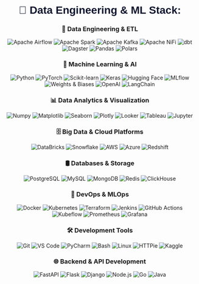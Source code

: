 <!-- Tecnologías y herramientas -->
<div style="margin: 70px 0; text-align: center;">
  <h1 style="font-family: 'Stratos', sans-serif; color: #10162F;">🚀 Data Engineering & ML Stack:</h1>
  
  <h3>🔧 Data Engineering & ETL</h3>
  <p>
    <img src="https://img.shields.io/badge/Apache%20Airflow-%23017CEE.svg?logo=apacheairflow&logoColor=white" alt="Apache Airflow" />
    <img src="https://img.shields.io/badge/Apache%20Spark-%23E25A1C.svg?logo=apachespark&logoColor=white" alt="Apache Spark" />
    <img src="https://img.shields.io/badge/Apache%20Kafka-%23231F20.svg?logo=apachekafka&logoColor=white" alt="Apache Kafka" />
    <img src="https://img.shields.io/badge/Apache%20NiFi-%23017CEE.svg?logo=apache&logoColor=white" alt="Apache NiFi" />
    <img src="https://img.shields.io/badge/dbt-%23FF694B.svg?logo=dbt&logoColor=white" alt="dbt" />
    <img src="https://img.shields.io/badge/Dagster-%23654FF0.svg?logo=dagster&logoColor=white" alt="Dagster" />
    <img src="https://img.shields.io/badge/Pandas-%23150458.svg?logo=pandas&logoColor=white" alt="Pandas" />
    <img src="https://img.shields.io/badge/Polars-%23CD792C.svg?logo=polars&logoColor=white" alt="Polars" />
  </p>
  
  <h3>🤖 Machine Learning & AI</h3>
  <p>
    <img src="https://img.shields.io/badge/Python-%233776AB.svg?logo=python&logoColor=white" alt="Python" />
    <img src="https://img.shields.io/badge/PyTorch-%23EE4C2C.svg?logo=pytorch&logoColor=white" alt="PyTorch" />
    <img src="https://img.shields.io/badge/Scikit--learn-%23F7931E.svg?logo=scikitlearn&logoColor=white" alt="Scikit-learn" />
    <img src="https://img.shields.io/badge/Keras-%23D00000.svg?logo=keras&logoColor=white" alt="Keras" />
    <img src="https://img.shields.io/badge/Hugging%20Face-%23FF9D00.svg?logo=huggingface&logoColor=white" alt="Hugging Face" />
    <img src="https://img.shields.io/badge/MLflow-%23007ACC.svg?logo=mlflow&logoColor=white" alt="MLflow" />
    <img src="https://img.shields.io/badge/Weights%20&%20Biases-%23FFBE00.svg?logo=weightsandbiases&logoColor=white" alt="Weights & Biases" />
    <img src="https://img.shields.io/badge/OpenAI-%23412991.svg?logo=openai&logoColor=white" alt="OpenAI" />
    <img src="https://img.shields.io/badge/LangChain-%23121212.svg?logo=langchain&logoColor=white" alt="LangChain" />
  </p>
  
  <h3>📊 Data Analytics & Visualization</h3>
  <p>
    <img src="https://img.shields.io/badge/Numpy-%23013243.svg?logo=numpy&logoColor=white" alt="Numpy" />
    <img src="https://img.shields.io/badge/Matplotlib-%231972D2.svg?logo=matplotlib&logoColor=white" alt="Matplotlib" />
    <img src="https://img.shields.io/badge/Seaborn-%23092E20.svg?logo=seaborn&logoColor=white" alt="Seaborn" />
    <img src="https://img.shields.io/badge/Plotly-%233F4F75.svg?logo=plotly&logoColor=white" alt="Plotly" />
    <img src="https://img.shields.io/badge/Looker-%234285F4.svg?logo=looker&logoColor=white" alt="Looker" />
    <img src="https://img.shields.io/badge/Tableau-%23E97627.svg?logo=tableau&logoColor=white" alt="Tableau" />
    <img src="https://img.shields.io/badge/Jupyter-%23F37626.svg?logo=jupyter&logoColor=white" alt="Jupyter" />
  </p>
  
  <h3>🗄️ Big Data & Cloud Platforms</h3>
  <p>
    <img src="https://img.shields.io/badge/DataBricks-%23FF3621.svg?logo=databricks&logoColor=white" alt="DataBricks" />
    <img src="https://img.shields.io/badge/Snowflake-%2329B5E8.svg?logo=snowflake&logoColor=white" alt="Snowflake" />
    <img src="https://img.shields.io/badge/AWS-%23FF9900.svg?logo=amazonaws&logoColor=white" alt="AWS" />
    <img src="https://img.shields.io/badge/Azure-%230072C6.svg?logo=microsoftazure&logoColor=white" alt="Azure" />
    <img src="https://img.shields.io/badge/Redshift-%23DC382D.svg?logo=amazonredshift&logoColor=white" alt="Redshift" />
  </p>
  
  <h3>🛢️ Databases & Storage</h3>
  <p>
    <img src="https://img.shields.io/badge/PostgreSQL-%23336791.svg?logo=postgresql&logoColor=white" alt="PostgreSQL" />
    <img src="https://img.shields.io/badge/MySQL-%234479A1.svg?logo=mysql&logoColor=white" alt="MySQL" />
    <img src="https://img.shields.io/badge/MongoDB-%2347A248.svg?logo=mongodb&logoColor=white" alt="MongoDB" />
    <img src="https://img.shields.io/badge/Redis-%23DC382D.svg?logo=redis&logoColor=white" alt="Redis" />
    <img src="https://img.shields.io/badge/ClickHouse-%23FFCC01.svg?logo=clickhouse&logoColor=white" alt="ClickHouse" />
  </p>
  
  <h3>🔄 DevOps & MLOps</h3>
  <p>
    <img src="https://img.shields.io/badge/Docker-%232496ED.svg?logo=docker&logoColor=white" alt="Docker" />
    <img src="https://img.shields.io/badge/Kubernetes-%23326CE5.svg?logo=kubernetes&logoColor=white" alt="Kubernetes" />
    <img src="https://img.shields.io/badge/Terraform-%235835CC.svg?logo=terraform&logoColor=white" alt="Terraform" />
    <img src="https://img.shields.io/badge/Jenkins-%23D24939.svg?logo=jenkins&logoColor=white" alt="Jenkins" />
    <img src="https://img.shields.io/badge/GitHub%20Actions-%232088FF.svg?logo=githubactions&logoColor=white" alt="GitHub Actions" />
    <img src="https://img.shields.io/badge/Kubeflow-%234285F4.svg?logo=kubeflow&logoColor=white" alt="Kubeflow" />
    <img src="https://img.shields.io/badge/Apache%20Prometheus-%23E6522C.svg?logo=prometheus&logoColor=white" alt="Prometheus" />
    <img src="https://img.shields.io/badge/Grafana-%23F46800.svg?logo=grafana&logoColor=white" alt="Grafana" />
  </p>
  
  <h3>🛠️ Development Tools</h3>
  <p>
    <img src="https://img.shields.io/badge/Git-%23F05033.svg?logo=git&logoColor=white" alt="Git" />
    <img src="https://img.shields.io/badge/VS%20Code-%23007ACC.svg?logo=visualstudiocode&logoColor=white" alt="VS Code" />
    <img src="https://img.shields.io/badge/PyCharm-%23000000.svg?logo=pycharm&logoColor=white" alt="PyCharm" />
    <img src="https://img.shields.io/badge/Bash-%234EAA25.svg?logo=gnubash&logoColor=white" alt="Bash" />
    <img src="https://img.shields.io/badge/Linux-%23FCC624.svg?logo=linux&logoColor=black" alt="Linux" />
    <img src="https://img.shields.io/badge/HTTPie-%23000000.svg?logo=httpie&logoColor=white" alt="HTTPie" />
    <img src="https://img.shields.io/badge/Kaggle-%23020D21.svg?logo=kaggle&logoColor=white" alt="Kaggle" />
  </p>
  
  <h3>🌐 Backend & API Development</h3>
  <p>
    <img src="https://img.shields.io/badge/FastAPI-%23009485.svg?logo=fastapi&logoColor=white" alt="FastAPI" />
    <img src="https://img.shields.io/badge/Flask-%23000000.svg?logo=flask&logoColor=white" alt="Flask" />
    <img src="https://img.shields.io/badge/Django-%23092E20.svg?logo=django&logoColor=white" alt="Django" />
    <img src="https://img.shields.io/badge/Node.js-%23339933.svg?logo=node.js&logoColor=white" alt="Node.js" />
    <img src="https://img.shields.io/badge/Go-%2300ADD8.svg?logo=go&logoColor=white" alt="Go" />
    <img src="https://img.shields.io/badge/Java-%23E76F00.svg?logo=java&logoColor=white" alt="Java" />
  </p>
</div>
